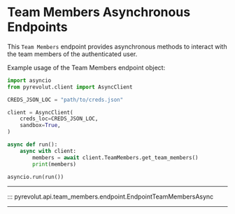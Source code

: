 # Team Members Asynchronous Endpoints

This `Team Members` endpoint provides asynchronous methods to interact with the team members of the authenticated user.

Example usage of the Team Members endpoint object:

```python
import asyncio
from pyrevolut.client import AsyncClient

CREDS_JSON_LOC = "path/to/creds.json"

client = AsyncClient(
    creds_loc=CREDS_JSON_LOC,
    sandbox=True,
)

async def run():
    async with client:
        members = await client.TeamMembers.get_team_members()
        print(members)

asyncio.run(run())
```

---

::: pyrevolut.api.team_members.endpoint.EndpointTeamMembersAsync

---
